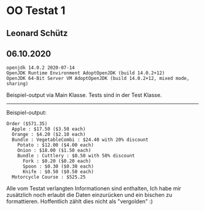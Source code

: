 # OO Testat 1
## Leonard Schütz
## 06.10.2020

```
openjdk 14.0.2 2020-07-14
OpenJDK Runtime Environment AdoptOpenJDK (build 14.0.2+12)
OpenJDK 64-Bit Server VM AdoptOpenJDK (build 14.0.2+12, mixed mode, sharing)
```

Beispiel-output via Main Klasse.
Tests sind in der Test Klasse.

---

Beispiel-output:
```
Order ($571.35)
  Apple : $17.50 ($3.50 each)
  Orange : $4.20 ($2.10 each)
  Bundle : VegetableCombi : $24.40 with 20% discount
    Potato : $12.00 ($4.00 each)
    Onion : $18.00 ($1.50 each)
    Bundle : Cuttlery : $0.50 with 50% discount
      Fork : $0.20 ($0.20 each)
      Spoon : $0.30 ($0.30 each)
      Knife : $0.50 ($0.50 each)
  Motorcycle Course : $525.25
```

Alle vom Testat verlangten Informationen sind enthalten, Ich habe mir
zusätzlich noch erlaubt die Daten einzurücken und ein bischen zu formattieren.
Hoffentlich zählt dies nicht als "vergolden" :)
